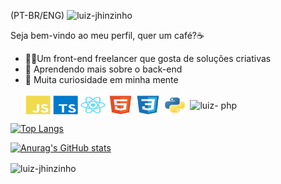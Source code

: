 (PT-BR/ENG) <img  position="rigth" alt="luiz-jhinzinho" height=" 20"  width="27" src="https://pbs.twimg.com/media/E0uxWgNWQAM8qNd.png" />
 
Seja bem-vindo ao meu perfil, quer um café?☕

- 🐱‍💻Um front-end freelancer que gosta de soluções criativas
- 🌱 Aprendendo mais sobre o back-end
- 👯 Muita curiosidade em minha mente
   <div style="display: inline_block"><br>
  <img align="center" alt="luiz-Js" height="30" width="40" src="https://raw.githubusercontent.com/devicons/devicon/master/icons/javascript/javascript-plain.svg">
  <img align="center" alt="luiz-Ts" height="30" width="40" src="https://raw.githubusercontent.com/devicons/devicon/master/icons/typescript/typescript-plain.svg">
  <img align="center" alt="luiz-React" height="30" width="40" src="https://raw.githubusercontent.com/devicons/devicon/master/icons/react/react-original.svg">
  <img align="center" alt="luiz-HTML" height="30" width="40" src="https://raw.githubusercontent.com/devicons/devicon/master/icons/html5/html5-original.svg">
  <img align="center" alt="luiz-css" height="30" width="40" src="https://raw.githubusercontent.com/devicons/devicon/master/icons/css3/css3-original.svg">
  <img align="center" alt="luiz-python" height="30" width="40" src="https://raw.githubusercontent.com/devicons/devicon/master/icons/python/python-original.svg">
  <img  align="center" alt="luiz- php" height="30" width="40" src="https://cdn.jsdelivr.net/gh/devicons/devicon@latest/icons/php/php-original.svg" /><div\>

[![Top Langs](https://github-readme-stats.vercel.app/api/top-langs/?username=lobobobobobo&layout=compact&theme=ocean_dark)](https://github.com/lobobobobo/github-readme-stats)


[![Anurag's GitHub stats](https://github-readme-stats.vercel.app/api?username=lobobobobobo&theme=ocean_dark)](https://github.com/anuraghazra/github-readme-stats) 

<img  align="center" alt="luiz-jhinzinho" height="100"  width="100" src="https://gifdb.com/images/high/cat-on-computer-pixelated-wwgzgfowv8m9zat6.gif" />

 

